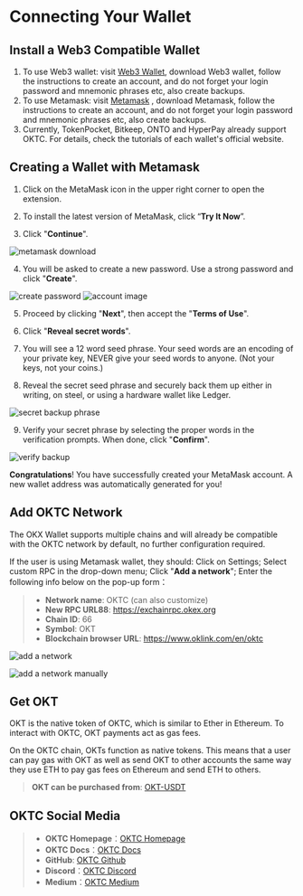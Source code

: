 # Connecting Your Wallet

## Install a Web3 Compatible Wallet

1. To use Web3 wallet: visit [Web3 Wallet](https://www.okx.com/cn/web3), download Web3 wallet, follow the instructions to create an account, and do not forget your login password and mnemonic phrases etc, also create backups. 
2. To use Metamask: visit [Metamask](https://metamask.io/) , download Metamask, follow the instructions to create an account, and do not forget your login password and mnemonic phrases etc, also create backups.
3. Currently, TokenPocket, Bitkeep, ONTO and HyperPay already support OKTC. For details, check the tutorials of each wallet's official website.


## Creating a Wallet with Metamask

1. Click on the MetaMask icon in the upper right corner to open the extension.

2. To install the latest version of MetaMask, click “**Try It Now**”.

3. Click "**Continue**".

![metamask download](./img/3.gif)

4. You will be asked to create a new password. Use a strong password and click "**Create**".

![create password](./img/4.png)
![account image](./img/4.2.png)

5. Proceed by clicking "**Next**",  then accept the "**Terms of Use**".

6. Click "**Reveal secret words**".

7. You will see a 12 word seed phrase. Your seed words are an encoding of your private key, NEVER give your seed words to anyone. (Not your keys, not your coins.)

8. Reveal the secret seed phrase and securely back them up either in writing, on steel, or using a hardware wallet like Ledger.

![secret backup phrase](./img/8.png)

9. Verify your secret phrase by selecting the proper words in the verification prompts. When done, click "**Confirm**".

![verify backup](./img/9.gif)

**Congratulations**! You have successfully created your MetaMask account. A new wallet address was automatically generated for you!

## Add OKTC Network


The OKX Wallet supports multiple chains and will already be compatible with the OKTC network by default, no further configuration required.


If the user is using Metamask wallet, they should: Click on Settings; Select custom RPC in the drop-down menu; Click "**Add a network**"; Enter the following info below on the pop-up form：


> - **Network name**: OKTC (can also customize)
> - **New RPC URL88**: https://exchainrpc.okex.org
> - **Chain ID**: 66
> - **Symbol**: OKT
> - **Blockchain browser URL**: https://www.oklink.com/en/oktc



![add a network](./img/1.png)

![add a network manually](./img/2.png)

## Get OKT

OKT is the native token of OKTC, which is similar to Ether in Ethereum. To interact with OKTC, OKT payments act as gas fees.

On the OKTC chain, OKTs function as native tokens. This means that a user can pay gas with OKT as well as send OKT to other accounts the same way they use ETH to pay gas fees on Ethereum and send ETH to others.


> **OKT can be purchased from**: [OKT-USDT](https://www.okx.com/cn/trade-spot/okt-usdt)

## OKTC Social Media


>- **OKTC Homepage**：[OKTC Homepage](https://www.okx.com/oktc)
>- **OKTC Docs**：[OKTC Docs](https://exchainrpc.okex.org/docs/en/#overview)
>- **GitHub**: [OKTC Github](https://github.com/okx/exchain)
>- **Discord**：[OKTC Discord](https://discord.com/invite/2rynEUqJxP)
>- **Medium**：[OKTC Medium](https://medium.com/okc-okx-chain)

